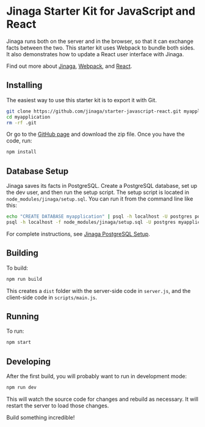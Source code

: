 # Jinaga Starter Kit for JavaScript and React



Jinaga runs both on the server and in the browser, so that it can exchange facts between the two.
This starter kit uses Webpack to bundle both sides.
It also demonstrates how to update a React user interface with Jinaga.

Find out more about [Jinaga](https://jinaga.com), [Webpack](https://webpack.js.org/), and [React](https://reactjs.org/).

## Installing

The easiest way to use this starter kit is to export it with Git.

```bash
git clone https://github.com/jinaga/starter-javascript-react.git myapplication
cd myapplication
rm -rf .git
```

Or go to the [GitHub page](https://github.com/jinaga/starter-javascript-react) and download the zip file.
Once you have the code, run:

```bash
npm install
```

## Database Setup

Jinaga saves its facts in PostgreSQL.
Create a PostgreSQL database, set up the dev user, and then run the setup script.
The setup script is located in `node_modules/jinaga/setup.sql`.
You can run it from the command line like this:

```bash
echo "CREATE DATABASE myapplication" | psql -h localhost -U postgres postgres
psql -h localhost -f node_modules/jinaga/setup.sql -U postgres myapplication
```

For complete instructions, see [Jinaga PostgreSQL Setup](https://jinaga.com/documents/getting-started/creating-an-application/postgresql-setup/).

## Building

To build:

```bash
npm run build
```

This creates a `dist` folder with the server-side code in `server.js`, and the client-side code in `scripts/main.js`.

## Running

To run:

```bash
npm start
```

## Developing

After the first build, you will probably want to run in development mode:

```bash
npm run dev
```

This will watch the source code for changes and rebuild as necessary.
It will restart the server to load those changes.

Build something incredible!

